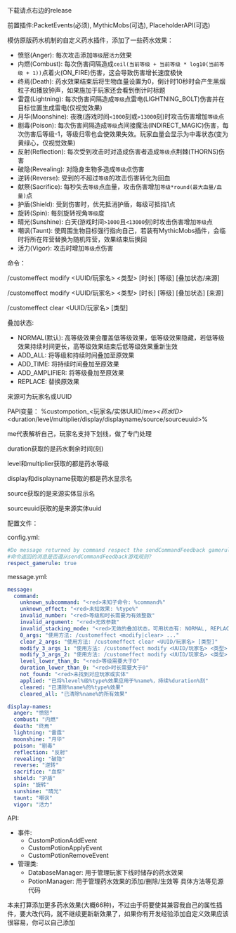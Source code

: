 下载请点右边的release

前置插件:PacketEvents(必须), MythicMobs(可选), PlaceholderAPI(可选)

模仿原版药水机制的自定义药水插件，添加了一些药水效果：
- 愤怒(Anger): 每次攻击添加`等级`层`活力`效果
- 内燃(Combust): 每次伤害间隔造成`ceil(当前等级 + 当前等级 * log10(当前等级 + 1))`点着火(ON_FIRE)伤害，这会导致伤害增长速度极快
- 终焉(Death): 药水效果结束后将生物血量设置为0，倒计时10秒时会产生黑烟粒子和播放钟声，如果施加于玩家还会看到倒计时标题
- 雷霆(Lightning): 每次伤害间隔造成`等级`点雷电(LIGHTNING_BOLT)伤害并在目标位置生成雷电(仅视觉效果)
- 月华(Moonshine): 夜晚(游戏时间`<1000`刻或`>13000`刻)时攻击伤害增加`等级`点
- 剧毒(Poison): 每次伤害间隔造成`等级`点间接魔法(INDIRECT_MAGIC)伤害，每次伤害后等级-1，等级归零也会使效果失效。玩家血量会显示为中毒状态(变为黄绿心，仅视觉效果)
- 反射(Reflection): 每次受到攻击时对造成伤害者造成`等级`点荆棘(THORNS)伤害
- 破隐(Revealing): 对隐身生物多造成`等级`点伤害
- 逆转(Reverse): 受到的不超过`等级`的攻击伤害转化为回血
- 献祭(Sacrifice): 每秒失去`等级`点血量，攻击伤害增加`等级*round(最大血量/血量)`点
- 护盾(Shield): 受到伤害时，优先抵消护盾，每级可抵挡1点
- 旋转(Spin): 每刻旋转视角`等级`度
- 晴光(Sunshine): 白天(游戏时间`>1000`且`<13000`刻)时攻击伤害增加`等级`点
- 嘲讽(Taunt): 使周围生物目标强行指向自己，若装有MythicMobs插件，会临时将所在阵营替换为随机阵营，效果结束后换回
- 活力(Vigor): 攻击时增加`等级`点伤害

命令：

/customeffect modify <UUID/玩家名> <类型> [时长] [等级] [叠加状态/来源]

/customeffect modify <UUID/玩家名> <类型> [时长] [等级] [叠加状态] [来源]

/customeffect clear <UUID/玩家名> [类型]

叠加状态: 
- NORMAL(默认): 高等级效果会覆盖低等级效果，低等级效果隐藏，若低等级效果持续时间更长，高等级效果结束后低等级效果重新生效
- ADD_ALL: 将等级和持续时间叠加至原效果
- ADD_TIME: 将持续时间叠加至原效果
- ADD_AMPLIFIER: 将等级叠加至原效果
- REPLACE: 替换原效果

来源可为玩家名或UUID

PAPI变量：
%custompotion_<玩家名/实体UUID/me>_<药水ID>_<duration/level/multiplier/display/displayname/source/sourceuuid>%

me代表解析自己，玩家名支持下划线，做了专门处理

duration获取的是药水剩余时间(刻)

level和multiplier获取的都是药水等级

display和displayname获取的都是药水显示名

source获取的是来源实体显示名

sourceuuid获取的是来源实体uuid

配置文件：

config.yml:
```yaml
#Do message returned by command respect the sendCommandFeedback gamerule?
#命令返回的消息是否遵从sendCommandFeedback游戏规则?
respect_gamerule: true
```

message.yml:
```yaml
message:
  command:
    unknown_subcommand: "<red>未知子命令: %command%"
    unknown_effect: "<red>未知效果: %type%"
    invalid_number: "<red>等级和时长需要为有效整数"
    invalid_argument: "<red>无效参数"
    invalid_stacking_mode: "<red>无效的叠加状态，可用状态有: NORMAL, REPLACE, ADD_ALL, ADD_TIME, ADD_AMPLIFIER"
    0_args: "使用方法: /customeffect <modify|clear> ..."
    clear_2_args: "使用方法: /customeffect clear <UUID/玩家名> [类型]"
    modify_3_args_1: "使用方法: /customeffect modify <UUID/玩家名> <类型> [时长] [等级] [叠加状态/来源]"
    modify_3_args_2: "使用方法: /customeffect modify <UUID/玩家名> <类型> [时长] [等级] [叠加状态] [来源]"
    level_lower_than_0: "<red>等级需要大于0"
    duration_lower_than_0: "<red>时长需要大于0"
    not_found: "<red>未找到对应玩家或实体"
    applied: "已将%level%级%type%效果应用于%name%，持续%duration%刻"
    cleared: "已清除%name%的%type%效果"
    cleared_all: "已清除%name%的所有效果"

display-names:
  anger: "愤怒"
  combust: "内燃"
  death: "终焉"
  lightning: "雷霆"
  moonshine: "月华"
  poison: "剧毒"
  reflection: "反射"
  revealing: "破隐"
  reverse: "逆转"
  sacrifice: "血祭"
  shield: "护盾"
  spin: "旋转"
  sunshine: "晴光"
  taunt: "嘲讽"
  vigor: "活力"
```

API:
- 事件:
  - CustomPotionAddEvent
  - CustomPotionApplyEvent
  - CustomPotionRemoveEvent
- 管理类:
  - DatabaseManager: 用于管理玩家下线时储存的药水效果
  - PotionManager: 用于管理药水效果的添加/删除/生效等
具体方法等见源代码 

本来打算添加更多药水效果(大概66种)，不过由于将要使其兼容我自己的属性插件，要大改代码，就不继续更新新效果了，如果你有开发经验添加自定义效果应该很容易，你可以自己添加

